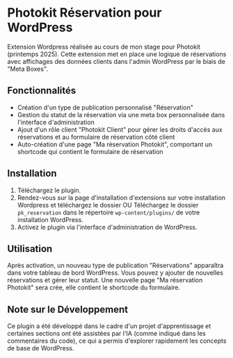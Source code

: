 # Photokit Réservation pour WordPress
Extension Wordpress réalisée au cours de mon stage pour Photokit (printemps 2025).
Cette extension met en place une logique de réservations avec affichages des données clients dans l'admin WordPress par le biais de "Meta Boxes". 

## Fonctionnalités
* Création d'un type de publication personnalisé "Réservation"
* Gestion du statut de la réservation via une meta box personnalisée dans l'interface d'administration
* Ajout d'un rôle client "Photokit Client" pour gérer les droits d'accès aux réservations et au formulaire de réservation côté client
* Auto-création d'une page "Ma réservation Photokit", comportant un shortcode qui contient le formulaire de réservation

## Installation
1.  Téléchargez le plugin.
2.  Rendez-vous sur la page d'installation d'extensions sur votre installation Wordpress et téléchargez le dossier
OU Téléchargez le dossier `pk_reservation` dans le répertoire `wp-content/plugins/` de votre installation WordPress.
3.  Activez le plugin via l'interface d'administration de WordPress.

## Utilisation
Après activation, un nouveau type de publication "Réservations" apparaîtra dans votre tableau de bord WordPress. Vous pouvez y ajouter de nouvelles réservations et gérer leur statut.
Une nouvelle page "Ma réservation Photokit" sera crée, elle contient le shortcode du formulaire.

## Note sur le Développement
Ce plugin a été développé dans le cadre d'un projet d'apprentissage et certaines sections ont été assistées par l'IA (comme indiqué dans les commentaires du code), ce qui a permis d'explorer rapidement les concepts de base de WordPress.